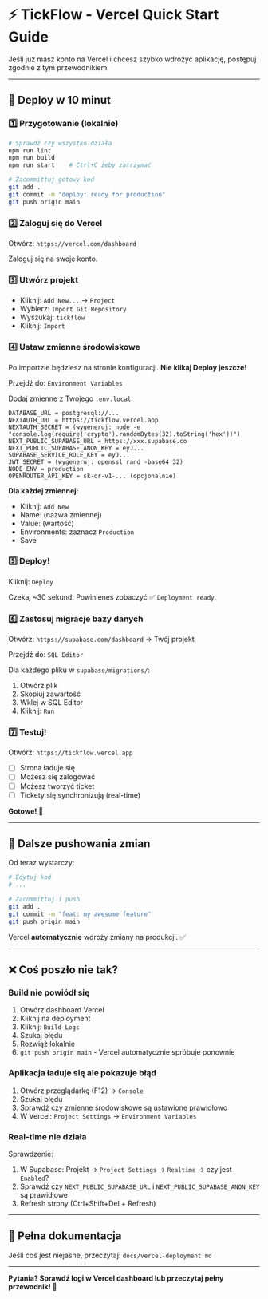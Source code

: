 # ⚡ TickFlow - Vercel Quick Start Guide

Jeśli już masz konto na Vercel i chcesz szybko wdrożyć aplikację, postępuj zgodnie z tym przewodnikiem.

---

## 🚀 Deploy w 10 minut

### 1️⃣ Przygotowanie (lokalnie)

```bash
# Sprawdź czy wszystko działa
npm run lint
npm run build
npm run start    # Ctrl+C żeby zatrzymać

# Zacommittuj gotowy kod
git add .
git commit -m "deploy: ready for production"
git push origin main
```

### 2️⃣ Zaloguj się do Vercel

Otwórz: `https://vercel.com/dashboard`

Zaloguj się na swoje konto.

### 3️⃣ Utwórz projekt

- Kliknij: `Add New...` → `Project`
- Wybierz: `Import Git Repository`
- Wyszukaj: `tickflow`
- Kliknij: `Import`

### 4️⃣ Ustaw zmienne środowiskowe

Po importzie będziesz na stronie konfiguracji. **Nie klikaj Deploy jeszcze!**

Przejdź do: `Environment Variables`

Dodaj zmienne z Twojego `.env.local`:

```
DATABASE_URL = postgresql://...
NEXTAUTH_URL = https://tickflow.vercel.app
NEXTAUTH_SECRET = (wygeneruj: node -e "console.log(require('crypto').randomBytes(32).toString('hex'))")
NEXT_PUBLIC_SUPABASE_URL = https://xxx.supabase.co
NEXT_PUBLIC_SUPABASE_ANON_KEY = eyJ...
SUPABASE_SERVICE_ROLE_KEY = eyJ...
JWT_SECRET = (wygeneruj: openssl rand -base64 32)
NODE_ENV = production
OPENROUTER_API_KEY = sk-or-v1-... (opcjonalnie)
```

**Dla każdej zmiennej:**
- Kliknij: `Add New`
- Name: (nazwa zmiennej)
- Value: (wartość)
- Environments: zaznacz `Production` 
- Save

### 5️⃣ Deploy!

Kliknij: `Deploy`

Czekaj ~30 sekund. Powinieneś zobaczyć ✅ `Deployment ready`.

### 6️⃣ Zastosuj migracje bazy danych

Otwórz: `https://supabase.com/dashboard` → Twój projekt

Przejdź do: `SQL Editor`

Dla każdego pliku w `supabase/migrations/`:
1. Otwórz plik
2. Skopiuj zawartość
3. Wklej w SQL Editor
4. Kliknij: `Run`

### 7️⃣ Testuj!

Otwórz: `https://tickflow.vercel.app`

- [ ] Strona ładuje się
- [ ] Możesz się zalogować
- [ ] Możesz tworzyć ticket
- [ ] Tickety się synchronizują (real-time)

**Gotowe! 🎉**

---

## 📝 Dalsze pushowania zmian

Od teraz wystarczy:

```bash
# Edytuj kod
# ...

# Zacommittuj i push
git add .
git commit -m "feat: my awesome feature"
git push origin main
```

Vercel **automatycznie** wdroży zmiany na produkcji. ✅

---

## ❌ Coś poszło nie tak?

### Build nie powiódł się

1. Otwórz dashboard Vercel
2. Kliknij na deployment
3. Kliknij: `Build Logs`
4. Szukaj błędu
5. Rozwiąż lokalnie
6. `git push origin main` - Vercel automatycznie spróbuje ponownie

### Aplikacja ładuje się ale pokazuje błąd

1. Otwórz przeglądarkę (F12) → `Console`
2. Szukaj błędu
3. Sprawdź czy zmienne środowiskowe są ustawione prawidłowo
4. W Vercel: `Project Settings` → `Environment Variables`

### Real-time nie działa

Sprawdzenie:
1. W Supabase: Projekt → `Project Settings` → `Realtime` → czy jest `Enabled`?
2. Sprawdź czy `NEXT_PUBLIC_SUPABASE_URL` i `NEXT_PUBLIC_SUPABASE_ANON_KEY` są prawidłowe
3. Refresh strony (Ctrl+Shift+Del + Refresh)

---

## 🔗 Pełna dokumentacja

Jeśli coś jest niejasne, przeczytaj: `docs/vercel-deployment.md`

---

**Pytania? Sprawdź logi w Vercel dashboard lub przeczytaj pełny przewodnik! 🚀**
